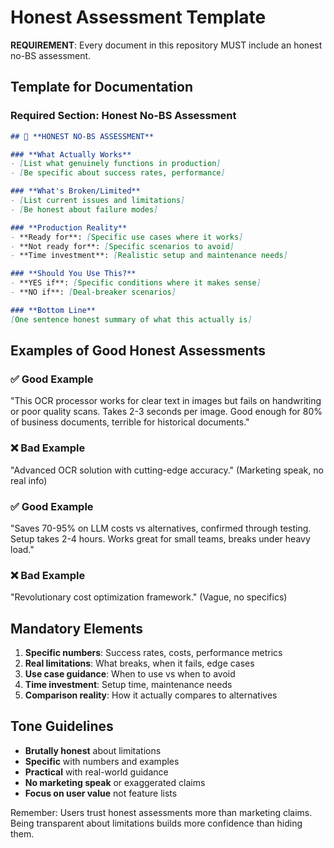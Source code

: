 # Honest Assessment Template

**REQUIREMENT**: Every document in this repository MUST include an honest no-BS assessment.

## Template for Documentation

### Required Section: Honest No-BS Assessment
```markdown
## 🚨 **HONEST NO-BS ASSESSMENT**

### **What Actually Works**
- [List what genuinely functions in production]
- [Be specific about success rates, performance]

### **What's Broken/Limited**
- [List current issues and limitations]
- [Be honest about failure modes]

### **Production Reality**
- **Ready for**: [Specific use cases where it works]
- **Not ready for**: [Specific scenarios to avoid]
- **Time investment**: [Realistic setup and maintenance needs]

### **Should You Use This?**
- **YES if**: [Specific conditions where it makes sense]
- **NO if**: [Deal-breaker scenarios]

### **Bottom Line**
[One sentence honest summary of what this actually is]
```

## Examples of Good Honest Assessments

### ✅ Good Example
"This OCR processor works for clear text in images but fails on handwriting or poor quality scans. Takes 2-3 seconds per image. Good enough for 80% of business documents, terrible for historical documents."

### ❌ Bad Example
"Advanced OCR solution with cutting-edge accuracy." (Marketing speak, no real info)

### ✅ Good Example
"Saves 70-95% on LLM costs vs alternatives, confirmed through testing. Setup takes 2-4 hours. Works great for small teams, breaks under heavy load."

### ❌ Bad Example
"Revolutionary cost optimization framework." (Vague, no specifics)

## Mandatory Elements

1. **Specific numbers**: Success rates, costs, performance metrics
2. **Real limitations**: What breaks, when it fails, edge cases
3. **Use case guidance**: When to use vs when to avoid
4. **Time investment**: Setup time, maintenance needs
5. **Comparison reality**: How it actually compares to alternatives

## Tone Guidelines

- **Brutally honest** about limitations
- **Specific** with numbers and examples
- **Practical** with real-world guidance
- **No marketing speak** or exaggerated claims
- **Focus on user value** not feature lists

Remember: Users trust honest assessments more than marketing claims. Being transparent about limitations builds more confidence than hiding them.